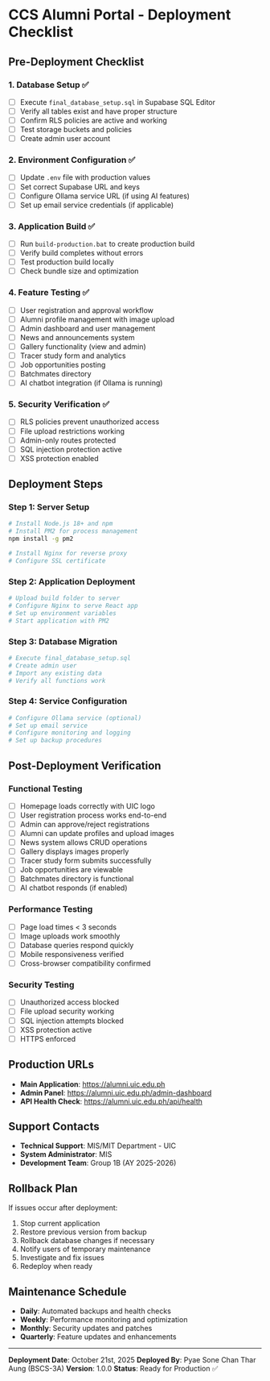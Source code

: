# CCS Alumni Portal - Deployment Checklist

## Pre-Deployment Checklist

### 1. Database Setup ✅
- [ ] Execute `final_database_setup.sql` in Supabase SQL Editor
- [ ] Verify all tables exist and have proper structure
- [ ] Confirm RLS policies are active and working
- [ ] Test storage buckets and policies
- [ ] Create admin user account

### 2. Environment Configuration ✅
- [ ] Update `.env` file with production values
- [ ] Set correct Supabase URL and keys
- [ ] Configure Ollama service URL (if using AI features)
- [ ] Set up email service credentials (if applicable)

### 3. Application Build ✅
- [ ] Run `build-production.bat` to create production build
- [ ] Verify build completes without errors
- [ ] Test production build locally
- [ ] Check bundle size and optimization

### 4. Feature Testing ✅
- [ ] User registration and approval workflow
- [ ] Alumni profile management with image upload
- [ ] Admin dashboard and user management
- [ ] News and announcements system
- [ ] Gallery functionality (view and admin)
- [ ] Tracer study form and analytics
- [ ] Job opportunities posting
- [ ] Batchmates directory
- [ ] AI chatbot integration (if Ollama is running)

### 5. Security Verification ✅
- [ ] RLS policies prevent unauthorized access
- [ ] File upload restrictions working
- [ ] Admin-only routes protected
- [ ] SQL injection protection active
- [ ] XSS protection enabled

## Deployment Steps

### Step 1: Server Setup
```bash
# Install Node.js 18+ and npm
# Install PM2 for process management
npm install -g pm2

# Install Nginx for reverse proxy
# Configure SSL certificate
```

### Step 2: Application Deployment
```bash
# Upload build folder to server
# Configure Nginx to serve React app
# Set up environment variables
# Start application with PM2
```

### Step 3: Database Migration
```bash
# Execute final_database_setup.sql
# Create admin user
# Import any existing data
# Verify all functions work
```

### Step 4: Service Configuration
```bash
# Configure Ollama service (optional)
# Set up email service
# Configure monitoring and logging
# Set up backup procedures
```

## Post-Deployment Verification

### Functional Testing
- [ ] Homepage loads correctly with UIC logo
- [ ] User registration process works end-to-end
- [ ] Admin can approve/reject registrations
- [ ] Alumni can update profiles and upload images
- [ ] News system allows CRUD operations
- [ ] Gallery displays images properly
- [ ] Tracer study form submits successfully
- [ ] Job opportunities are viewable
- [ ] Batchmates directory is functional
- [ ] AI chatbot responds (if enabled)

### Performance Testing
- [ ] Page load times < 3 seconds
- [ ] Image uploads work smoothly
- [ ] Database queries respond quickly
- [ ] Mobile responsiveness verified
- [ ] Cross-browser compatibility confirmed

### Security Testing
- [ ] Unauthorized access blocked
- [ ] File upload security working
- [ ] SQL injection attempts blocked
- [ ] XSS protection active
- [ ] HTTPS enforced

## Production URLs
- **Main Application**: https://alumni.uic.edu.ph
- **Admin Panel**: https://alumni.uic.edu.ph/admin-dashboard
- **API Health Check**: https://alumni.uic.edu.ph/api/health

## Support Contacts
- **Technical Support**: MIS/MIT Department - UIC
- **System Administrator**: MIS
- **Development Team**: Group 1B (AY 2025-2026)

## Rollback Plan
If issues occur after deployment:
1. Stop current application
2. Restore previous version from backup
3. Rollback database changes if necessary
4. Notify users of temporary maintenance
5. Investigate and fix issues
6. Redeploy when ready

## Maintenance Schedule
- **Daily**: Automated backups and health checks
- **Weekly**: Performance monitoring and optimization
- **Monthly**: Security updates and patches
- **Quarterly**: Feature updates and enhancements

---

**Deployment Date**: October 21st, 2025
**Deployed By**: Pyae Sone Chan Thar Aung (BSCS-3A)
**Version**: 1.0.0
**Status**: Ready for Production ✅
